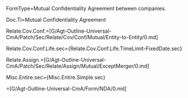 FormType=Mutual Confidentiality Agreement between companies.  

Doc.Ti=Mutual Confidentiality Agreement

Relate.Cov.Conf.=[G/Agt-Outline-Universal-CmA/Patch/Sec/Relate/Cov/Conf/Mutual/Entity-to-Entity/0.md]

Relate.Cov.Conf.Life.sec={Relate.Cov.Conf.Life.TimeLimit-FixedDate.sec}

Relate.Assign.=[G/Agt-Outline-Universal-CmA/Patch/Sec/Relate/Assign/Mutual/ExceptMerger/0.md]

Misc.Entire.sec={Misc.Entire.Simple.sec}

=[G/Agt-Outline-Universal-CmA/Form/NDA/0.md]